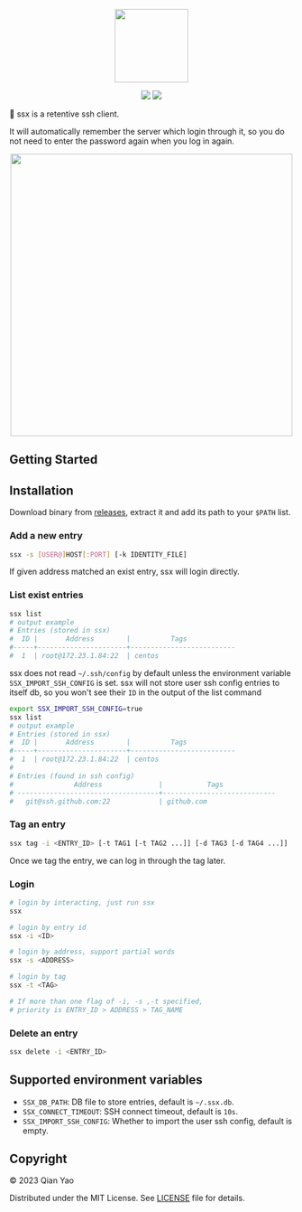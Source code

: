 <p align="center">
    <img src="https://raw.githubusercontent.com/vimiix/ssx/master/static/logo.svg?sanitize=true"
        height="130">
</p>

<p align="center">
    <a href="https://github.com/vimiix/ssx/blob/main/LICENSE" alt="license">
    <img src="https://img.shields.io/badge/License-MIT-jasper" /></a>
    <a href="https://github.com/vimiix" alt="author">
    <img src="https://img.shields.io/badge/author-Vimiix-blue" /></a>
</p>

🦅 ssx is a retentive ssh client.

It will automatically remember the server which login through it, 
so you do not need to enter the password again when you log in again.

<p align="center">
    <img src="https://raw.githubusercontent.com/vimiix/ssx/master/static/demo.svg?sanitize=true"
        height="500">
</p>

## Getting Started

## Installation

Download binary from [releases](https://github.com/vimiix/ssx/releases), extract it and add its path to your `$PATH` list.

### Add a new entry

```bash
ssx -s [USER@]HOST[:PORT] [-k IDENTITY_FILE]
```

If given address matched an exist entry, ssx will login directly.

### List exist entries

```bash
ssx list
# output example
# Entries (stored in ssx)
#  ID |       Address        |          Tags
#-----+----------------------+--------------------------
#  1  | root@172.23.1.84:22  | centos
```

ssx does not read `~/.ssh/config` by default unless the environment variable `SSX_IMPORT_SSH_CONFIG` is set.
ssx will not store user ssh config entries to itself db, so you won't see their `ID` in the output of the list command 

```bash
export SSX_IMPORT_SSH_CONFIG=true
ssx list
# output example
# Entries (stored in ssx)
#  ID |       Address        |          Tags
#-----+----------------------+--------------------------
#  1  | root@172.23.1.84:22  | centos
#
# Entries (found in ssh config)
#               Address              |           Tags
# -----------------------------------+----------------------------
#   git@ssh.github.com:22            | github.com
```

### Tag an entry

```bash
ssx tag -i <ENTRY_ID> [-t TAG1 [-t TAG2 ...]] [-d TAG3 [-d TAG4 ...]]
```
Once we tag the entry, we can log in through the tag later.

### Login

```bash
# login by interacting, just run ssx
ssx

# login by entry id
ssx -i <ID>

# login by address, support partial words
ssx -s <ADDRESS>

# login by tag
ssx -t <TAG>

# If more than one flag of -i, -s ,-t specified, 
# priority is ENTRY_ID > ADDRESS > TAG_NAME
```

### Delete an entry

```bash
ssx delete -i <ENTRY_ID>
```

## Supported environment variables

- `SSX_DB_PATH`: DB file to store entries, default is `~/.ssx.db`.
- `SSX_CONNECT_TIMEOUT`: SSH connect timeout, default is `10s`.
- `SSX_IMPORT_SSH_CONFIG`: Whether to import the user ssh config, default is empty.

## Copyright

© 2023 Qian Yao

Distributed under the MIT License. See [LICENSE](https://github.com/vimiix/ssx/blob/main/LICENSE) file for details.
